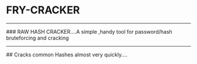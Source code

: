 # FRY-CRACKER
<hr>
### RAW HASH CRACKER....A simple ,handy tool for password/hash bruteforcing and cracking

<hr>
## Cracks common Hashes almost very quickly....
